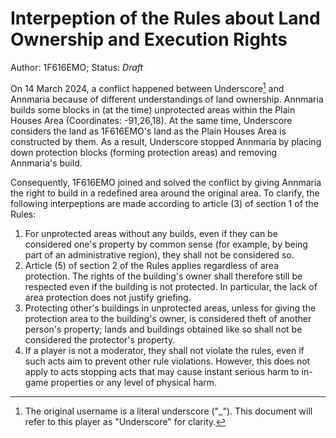 # Interpeption of the Rules about Land Ownership and Execution Rights

Author: 1F616EMO; Status: *Draft*

On 14 March 2024, a conflict happened between Underscore[^1] and Annmaria because of different understandings of land ownership. Annmaria builds some blocks in (at the time) unprotected areas within the Plain Houses Area (Coordinates: -91,26,18). At the same time, Underscore considers the land as 1F616EMO's land as the Plain Houses Area is constructed by them. As a result, Underscore stopped Annmaria by placing down protection blocks (forming protection areas) and removing Annmaria's build.

Consequently, 1F616EMO joined and solved the conflict by giving Annmaria the right to build in a redefined area around the original area. To clarify, the following interpeptions are made according to article (3) of section 1 of the Rules:

1. For unprotected areas without any builds, even if they can be considered one's property by common sense (for example, by being part of an administrative region), they shall not be considered so.
2. Article (5) of section 2 of the Rules applies regardless of area protection. The rights of the building's owner shall therefore still be respected even if the building is not protected. In particular, the lack of area protection does not justify griefing.
3. Protecting other's buildings in unprotected areas, unless for giving the protection area to the building's owner, is considered theft of another person's property; lands and buildings obtained like so shall not be considered the protector's property.
4. If a player is not a moderator, they shall not violate the rules, even if such acts aim to prevent other rule violations. However, this does not apply to acts stopping acts that may cause instant serious harm to in-game properties or any level of physical harm.

[^1]: The original username is a literal underscore ("_"). This document will refer to this player as "Underscore" for clarity.
